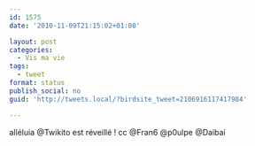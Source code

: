 ```yaml
---
id: 1575
date: '2010-11-09T21:15:02+01:00'

layout: post
categories:
  - Vis ma vie
tags:
  - tweet
format: status
publish_social: no
guid: 'http://tweets.local/?birdsite_tweet=2106916117417984'

---
```


alléluia @Twikito est réveillé ! cc @Fran6 @p0ulpe @Daibai